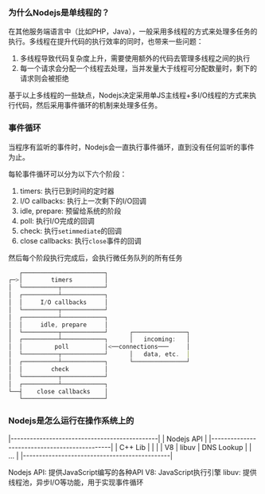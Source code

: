 ### 为什么Nodejs是单线程的？
在其他服务端语言中（比如PHP，Java），一般采用多线程的方式来处理多任务的执行。多线程在提升代码的执行效率的同时，也带来一些问题：
1. 多线程导致代码复杂度上升，需要使用额外的代码去管理多线程之间的执行
2. 每一个请求会分配一个线程去处理，当并发量大于线程可分配数量时，剩下的请求则会被拒绝

基于以上多线程的一些缺点，Nodejs决定采用单JS主线程+多I/O线程的方式来执行代码，然后采用事件循环的机制来处理多任务。

### 事件循环
当程序有监听的事件时，Nodejs会一直执行事件循环，直到没有任何监听的事件为止。

每轮事件循环可以分为以下六个阶段：
1. timers: 执行已到时间的定时器
2. I/O callbacks: 执行上一次剩下的I/O回调
3. idle, prepare: 预留给系统的阶段
4. poll: 执行I/O完成的回调
5. check: 执行`setimmediate`的回调
6. close callbacks: 执行`close`事件的回调

然后每个阶段执行完成后，会执行微任务队列的所有任务
```js
   ┌───────────────────────┐
┌─>│        timers         │
│  └──────────┬────────────┘
│  ┌──────────┴────────────┐
│  │     I/O callbacks     │
│  └──────────┬────────────┘
│  ┌──────────┴────────────┐
│  │     idle, prepare     │
│  └──────────┬────────────┘      ┌───────────────┐
│  ┌──────────┴────────────┐      │   incoming:   │
│  │         poll          │<──connections───     │
│  └──────────┬────────────┘      │   data, etc.  │
│  ┌──────────┴────────────┐      └───────────────┘
│  │        check          │
│  └──────────┬────────────┘
│  ┌──────────┴────────────┐
└──┤    close callbacks    │
   └───────────────────────┘
```

### Nodejs是怎么运行在操作系统上的
|----------------------------------------------|
|                 Nodejs API                   |
|----------------------------------------------|
|                   C++ Lib                    |
|                                              |
|     V8     |     libuv    |    DNS Lookup    |
|                   ...                        |
|----------------------------------------------|

Nodejs API: 提供JavaScript编写的各种API
V8: JavaScript执行引擎
libuv: 提供线程池，异步I/O等功能，用于实现事件循环

